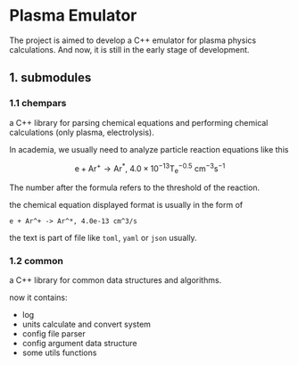 # Plasma Emulator

The project is aimed to develop a C++ emulator for plasma physics calculations. And now, it is still in the early stage of development.

## 1. submodules

### 1.1 chempars

a C++ library for parsing chemical equations and performing chemical calculations (only plasma, electrolysis).

In academia, we usually need to analyze particle reaction equations like this

$$
\mathrm{e} + \mathrm{Ar^+} \rightarrow \mathrm{Ar^*},\ 4.0\times10^{-13}\mathrm{T_e}^{-0.5}\ \mathrm{cm^{-3}s^{-1}}
$$

The number after the formula refers to the threshold of the reaction.

the chemical equation displayed format is usually in the form of

```text
e + Ar^+ -> Ar^*, 4.0e-13 cm^3/s
```

the text is part of file like `toml`, `yaml` or `json` usually.

### 1.2 common
  
a C++ library for common data structures and algorithms.

now it contains:

- log
- units calculate and convert system
- config file parser
- config argument data structure
- some utils functions
